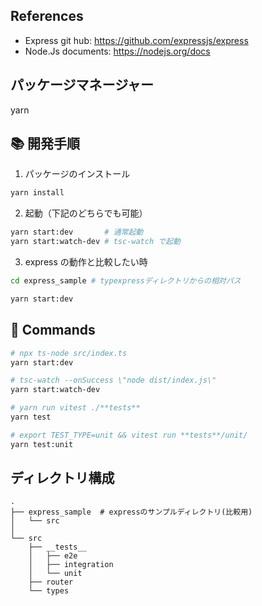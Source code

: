 ## References

- Express git hub: https://github.com/expressjs/express
- Node.Js documents: https://nodejs.org/docs

## パッケージマネージャー

yarn

## 📚 開発手順

1. パッケージのインストール

```bash
yarn install
```

2. 起動（下記のどちらでも可能）

```bash
yarn start:dev       # 通常起動
yarn start:watch-dev # tsc-watch で起動
```

3. express の動作と比較したい時

```bash
cd express_sample # typexpressディレクトリからの相対パス

yarn start:dev
```

## 🚀 Commands

```bash
# npx ts-node src/index.ts
yarn start:dev

# tsc-watch --onSuccess \"node dist/index.js\"
yarn start:watch-dev

# yarn run vitest ./**tests**
yarn test

# export TEST_TYPE=unit && vitest run **tests**/unit/
yarn test:unit
```

## ディレクトリ構成

```
.
├── express_sample  # expressのサンプルディレクトリ(比較用)
│   └── src
│
└── src
    ├── __tests__
    │   ├── e2e
    │   ├── integration
    │   └── unit
    ├── router
    └── types
```
